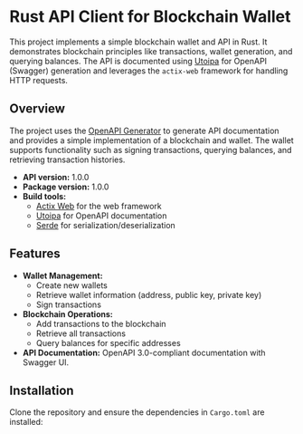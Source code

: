 # Rust API Client for Blockchain Wallet

This project implements a simple blockchain wallet and API in Rust. It demonstrates blockchain principles like transactions, wallet generation, and querying balances. The API is documented using [Utoipa](https://github.com/juhaku/utoipa) for OpenAPI (Swagger) generation and leverages the `actix-web` framework for handling HTTP requests.

## Overview

The project uses the [OpenAPI Generator](https://openapi-generator.tech) to generate API documentation and provides a simple implementation of a blockchain and wallet. The wallet supports functionality such as signing transactions, querying balances, and retrieving transaction histories.

- **API version:** 1.0.0
- **Package version:** 1.0.0
- **Build tools:**
    - [Actix Web](https://actix.rs/) for the web framework
    - [Utoipa](https://github.com/juhaku/utoipa) for OpenAPI documentation
    - [Serde](https://serde.rs/) for serialization/deserialization

## Features

- **Wallet Management:**
    - Create new wallets
    - Retrieve wallet information (address, public key, private key)
    - Sign transactions
- **Blockchain Operations:**
    - Add transactions to the blockchain
    - Retrieve all transactions
    - Query balances for specific addresses
- **API Documentation:** OpenAPI 3.0-compliant documentation with Swagger UI.

## Installation

Clone the repository and ensure the dependencies in `Cargo.toml` are installed:

